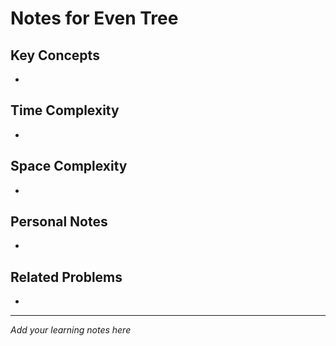 # Notes for Even Tree

## Key Concepts

- 

## Time Complexity

- 

## Space Complexity

- 

## Personal Notes

- 

## Related Problems

- 

---

*Add your learning notes here*
